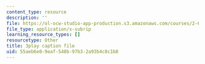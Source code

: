```yaml
---
content_type: resource
description: ''
file: https://ol-ocw-studio-app-production.s3.amazonaws.com/courses/2-627-fundamentals-of-photovoltaics-fall-2013/55aeb6e09eaf548b97b32a93b4c8c1b8_w6Gfm4D_pmw.vtt
file_type: application/x-subrip
learning_resource_types: []
resourcetype: Other
title: 3play caption file
uid: 55aeb6e0-9eaf-548b-97b3-2a93b4c8c1b8
---
```

